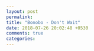 ```yaml
---
layout: post
permalink: 
title: "Bonobo - Don't Wait"
date: 2018-07-26 20:02:48 +0530
comments: true
categories: 
---
```


